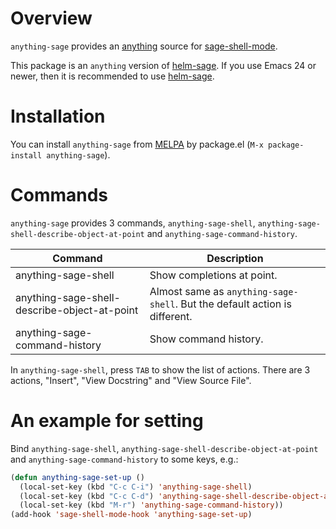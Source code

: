 # Overview
`anything-sage` provides an [anything](https://github.com/emacs-anything/anything)
 source for
[sage-shell-mode](https://github.com/stakemori/sage-shell-mode).

This package is an `anything` version of
[helm-sage](https://github.com/stakemori/helm-sage).
If you use Emacs 24 or newer, then it is recommended to use [helm-sage](https://github.com/stakemori/helm-sage).

# Installation
You can install `anything-sage` from
[MELPA](https://github.com/milkypostman/melpa.git) by package.el
(`M-x package-install anything-sage`).


# Commands
`anything-sage` provides 3 commands, `anything-sage-shell`,
`anything-sage-shell-describe-object-at-point` and
`anything-sage-command-history`.

| Command                                  | Description                                                            |
|------------------------------------------|------------------------------------------------------------------------|
| anything-sage-shell                          | Show completions at point.                                             |
| anything-sage-shell-describe-object-at-point | Almost same as `anything-sage-shell`. But the default action is different. |
| anything-sage-command-history                | Show command history.                                                  |

In `anything-sage-shell`, press `TAB` to show the list of actions.
There are 3 actions, "Insert", "View Docstring" and "View Source File".



# An example for setting
Bind `anything-sage-shell`,
`anything-sage-shell-describe-object-at-point` and
`anything-sage-command-history` to some keys, e.g.:
```lisp
(defun anything-sage-set-up ()
  (local-set-key (kbd "C-c C-i") 'anything-sage-shell)
  (local-set-key (kbd "C-c C-d") 'anything-sage-shell-describe-object-at-point)
  (local-set-key (kbd "M-r") 'anything-sage-command-history))
(add-hook 'sage-shell-mode-hook 'anything-sage-set-up)
```
